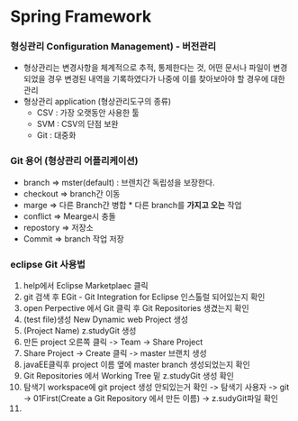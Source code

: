 # Spring Framework

### 형싱관리 Configuration Management) - 버전관리
- 형상관리는 변경사항을 체계적으로 추적, 통제한다는 것, 어떤 문서나 파일이 변경되었을 경우 변경된 내역을 기록하였다가 나중에 이를 찾아보아야 할 경우에 대한 관리
- 형상관리 application (형상관리도구의 종류)
  - CSV : 가장 오랫동안 사용한 툴
  - SVM : CSV의 단점 보완
  - Git : 대중화


### Git 용어 (형상관리 어플리케이션)
- branch => mster(default) : 브렌치간 독립성을 보장한다.
- checkout => branch간 이동
- marge => 다른 Branch간 병합 * 다른 branch를 __가지고 오는__ 작업
- conflict => Mearge시 충돌
- repostory => 저장소
- Commit => branch 작업 저장

### eclipse Git 사용법
1. help에서 Eclipse Marketplaec 클릭
2. git 검색 후 EGit - Git Integration for Eclipse 인스톨럴 되어있는지 확인
3. open Perpective 에서 Git 클릭 후 Git Repositories 생겼는지 확인
4. (test file)생성 New Dynamic web Project 생성
5. (Project Name)  z.studyGit 생성
6. 만든 project 오른쪽 클릭 -> Team -> Share Project
7. Share Project -> Create 클릭 -> master 브랜치 생성
8. javaEE클릭후 project 이름 옆에 master branch 생성되었는지 확인
9. Git Repositories 에서 Working Tree 밑 z.studyGit 생성 확인
10. 탐색기 workspace에 git project 생성 안되있는거 확인 -> 탐색기 사용자 -> git -> 01First(Create a Git Repository 에서 만든 이름) -> z.sudyGit파일 확인
11. 
